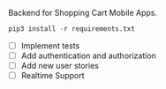 Backend for Shopping Cart Mobile Apps.

```python
pip3 install -r requirements.txt
```

- [ ] Implement tests
- [ ] Add authentication and authorization
- [ ] Add new user stories
- [ ] Realtime Support
